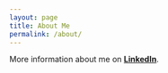 ```yaml
---
layout: page
title: About Me
permalink: /about/
---
```


More information about me on **[LinkedIn](https://www.linkedin.com/in/leonardo-fernandes-de-castro-388b571a/)**.

